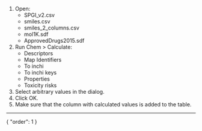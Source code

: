 1. Open:
   * SPGI_v2.csv 
   * smiles.csv
   * smiles_2_columns.csv
   * mol1K.sdf
   * ApprovedDrugs2015.sdf
1. Run Chem > Calculate: 
   * Descriptors
   * Map Identifiers
   * To inchi
   * To inchi keys
   * Properties
   * Toxicity risks
2. Select arbitrary values in the dialog.
5. Click OK.
6. Make sure that the column with calculated values is added to the table.
---
{
  "order": 1
}